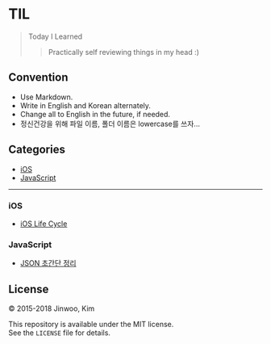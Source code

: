 # TIL

> Today I Learned
> > Practically self reviewing things in my head :)

## Convention

- Use Markdown.
- Write in English and Korean alternately.  
- Change all to English in the future, if needed.
- 정신건강을 위해 파일 이름, 폴더 이름은 lowercase를 쓰자...

## Categories

* [iOS](#ios)
* [JavaScript](#javascript)

* * * 

### iOS

- [iOS Life Cycle](ios/ios-lifecycle.md)

### JavaScript

- [JSON 초간단 정리](javascript/javascript-json.md)

## License

&copy; 2015-2018 Jinwoo, Kim  

This repository is available under the MIT license.  
See the `LICENSE` file for details.